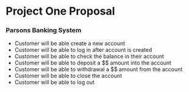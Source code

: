 # Project One Proposal

### Parsons Banking System
- Customer will be able create a new account
- Customer will be able to log in after account is created
- Customer will be able to check the balance in their account
- Customer will be able to deposit a $$ amount into the account
- Customer will be able to withdrawal a $$ amount from the account
- Customer will be able to close the account
- Customer will be able to log out